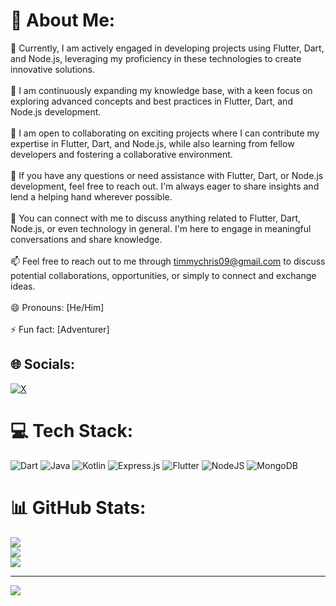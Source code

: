 # 💫 About Me:
🔭 Currently, I am actively engaged in developing projects using Flutter, Dart, and Node.js, leveraging my proficiency in these technologies to create innovative solutions.<br><br>🌱 I am continuously expanding my knowledge base, with a keen focus on exploring advanced concepts and best practices in Flutter, Dart, and Node.js development.<br><br>👯 I am open to collaborating on exciting projects where I can contribute my expertise in Flutter, Dart, and Node.js, while also learning from fellow developers and fostering a collaborative environment.<br><br>🤔 If you have any questions or need assistance with Flutter, Dart, or Node.js development, feel free to reach out. I'm always eager to share insights and lend a helping hand wherever possible.<br><br>💬 You can connect with me to discuss anything related to Flutter, Dart, Node.js, or even technology in general. I'm here to engage in meaningful conversations and share knowledge.<br><br>📫 Feel free to reach out to me through timmychris09@gmail.com to discuss potential collaborations, opportunities, or simply to connect and exchange ideas.<br><br>😄 Pronouns: [He/Him]<br><br>⚡ Fun fact: [Adventurer]


## 🌐 Socials:
[![X](https://img.shields.io/badge/X-black.svg?logo=X&logoColor=white)](https://x.com/@Timileyin_1) 

# 💻 Tech Stack:
![Dart](https://img.shields.io/badge/dart-%230175C2.svg?style=for-the-badge&logo=dart&logoColor=white) ![Java](https://img.shields.io/badge/java-%23ED8B00.svg?style=for-the-badge&logo=openjdk&logoColor=white) ![Kotlin](https://img.shields.io/badge/kotlin-%237F52FF.svg?style=for-the-badge&logo=kotlin&logoColor=white) ![Express.js](https://img.shields.io/badge/express.js-%23404d59.svg?style=for-the-badge&logo=express&logoColor=%2361DAFB) ![Flutter](https://img.shields.io/badge/Flutter-%2302569B.svg?style=for-the-badge&logo=Flutter&logoColor=white) ![NodeJS](https://img.shields.io/badge/node.js-6DA55F?style=for-the-badge&logo=node.js&logoColor=white) ![MongoDB](https://img.shields.io/badge/MongoDB-%234ea94b.svg?style=for-the-badge&logo=mongodb&logoColor=white)
# 📊 GitHub Stats:
![](https://github-readme-stats.vercel.app/api?username=Christentimmy&theme=dark&hide_border=false&include_all_commits=true&count_private=true)<br/>
![](https://github-readme-streak-stats.herokuapp.com/?user=Christentimmy&theme=dark&hide_border=false)<br/>
![](https://github-readme-stats.vercel.app/api/top-langs/?username=Christentimmy&theme=dark&hide_border=false&include_all_commits=true&count_private=true&layout=compact)

---
[![](https://visitcount.itsvg.in/api?id=Christentimmy&icon=0&color=0)](https://visitcount.itsvg.in)

<!-- Proudly created with GPRM ( https://gprm.itsvg.in ) -->
